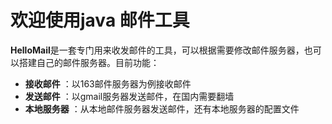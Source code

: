 # 欢迎使用java 邮件工具

**HelloMail**是一套专门用来收发邮件的工具，可以根据需要修改邮件服务器，也可以搭建自己的邮件服务器。目前功能：

- **接收邮件** ：以163邮件服务器为例接收邮件
- **发送邮件** ：以gmail服务器发送邮件，在国内需要翻墙
- **本地服务器** ：从本地邮件服务器发送邮件，还有本地服务器的配置文件